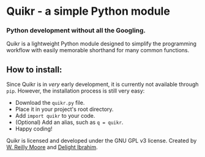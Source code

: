 # Quikr - a simple Python module
### Python development without all the Googling.
Quikr is a lightweight Python module designed to simplify the programming workflow with easily memorable shorthand for many common functions.

## How to install:
Since Quikr is in _very_ early development, it is currently not available through `pip`. However, the installation process is still very easy:
* Download the `quikr.py` file.
* Place it in your project's root directory.
* Add `import quikr` to your code.
* (Optional) Add an alias, such as `q = quikr`.
* Happy coding!

Quikr is licensed and developed under the GNU GPL v3 license.
Created by [W. Reilly Moore](https://zxcvbnm.icu) and [Delight Ibrahim](https://github.com/IKARMAII).

